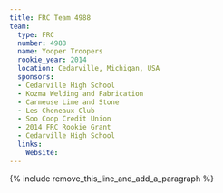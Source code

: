 ```yaml
---
title: FRC Team 4988
team:
  type: FRC
  number: 4988
  name: Yooper Troopers
  rookie_year: 2014
  location: Cedarville, Michigan, USA
  sponsors:
  - Cedarville High School
  - Kozma Welding and Fabrication
  - Carmeuse Lime and Stone
  - Les Cheneaux Club
  - Soo Coop Credit Union
  - 2014 FRC Rookie Grant
  - Cedarville High School
  links:
    Website:
---
```


{% include remove_this_line_and_add_a_paragraph %}